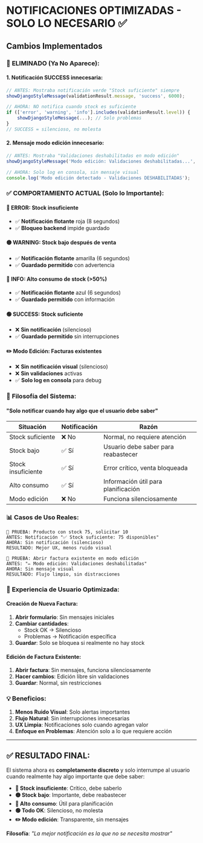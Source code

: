 # NOTIFICACIONES OPTIMIZADAS - SOLO LO NECESARIO ✅

## Cambios Implementados

### 🚫 **ELIMINADO (Ya No Aparece)**:

#### 1. **Notificación SUCCESS innecesaria**:
```javascript
// ANTES: Mostraba notificación verde "Stock suficiente" siempre
showDjangoStyleMessage(validationResult.message, 'success', 6000);

// AHORA: NO notifica cuando stock es suficiente
if (['error', 'warning', 'info'].includes(validationResult.level)) {
    showDjangoStyleMessage(...); // Solo problemas
}
// SUCCESS = silencioso, no molesta
```

#### 2. **Mensaje modo edición innecesario**:
```javascript
// ANTES: Mostraba "Validaciones deshabilitadas en modo edición" 
showDjangoStyleMessage('Modo edición: Validaciones deshabilitadas...', 'info', 4000);

// AHORA: Solo log en consola, sin mensaje visual
console.log('Modo edición detectado - Validaciones DESHABILITADAS');
```

### ✅ **COMPORTAMIENTO ACTUAL (Solo lo Importante)**:

#### 🔴 **ERROR**: Stock insuficiente
- ✅ **Notificación flotante** roja (8 segundos)
- ✅ **Bloqueo backend** impide guardado

#### 🟡 **WARNING**: Stock bajo después de venta
- ✅ **Notificación flotante** amarilla (6 segundos)
- ✅ **Guardado permitido** con advertencia

#### 🔵 **INFO**: Alto consumo de stock (>50%)
- ✅ **Notificación flotante** azul (6 segundos)
- ✅ **Guardado permitido** con información

#### 🟢 **SUCCESS**: Stock suficiente
- ❌ **Sin notificación** (silencioso)
- ✅ **Guardado permitido** sin interrupciones

#### ✏️ **Modo Edición**: Facturas existentes
- ❌ **Sin notificación visual** (silencioso)
- ❌ **Sin validaciones** activas
- ✅ **Solo log en consola** para debug

### 🎯 **Filosofía del Sistema**:

#### **"Solo notificar cuando hay algo que el usuario debe saber"**

| Situación | Notificación | Razón |
|-----------|-------------|--------|
| Stock suficiente | ❌ No | Normal, no requiere atención |
| Stock bajo | ✅ Sí | Usuario debe saber para reabastecer |
| Stock insuficiente | ✅ Sí | Error crítico, venta bloqueada |
| Alto consumo | ✅ Sí | Información útil para planificación |
| Modo edición | ❌ No | Funciona silenciosamente |

### 📊 **Casos de Uso Reales**:

```
🧪 PRUEBA: Producto con stock 75, solicitar 10
ANTES: Notificación "✅ Stock suficiente: 75 disponibles"
AHORA: Sin notificación (silencioso)
RESULTADO: Mejor UX, menos ruido visual

🧪 PRUEBA: Abrir factura existente en modo edición  
ANTES: "✏️ Modo edición: Validaciones deshabilitadas"
AHORA: Sin mensaje visual
RESULTADO: Flujo limpio, sin distracciones
```

### 🎨 **Experiencia de Usuario Optimizada**:

#### **Creación de Nueva Factura**:
1. **Abrir formulario**: Sin mensajes iniciales
2. **Cambiar cantidades**: 
   - Stock OK → Silencioso
   - Problemas → Notificación específica
3. **Guardar**: Solo se bloquea si realmente no hay stock

#### **Edición de Factura Existente**:
1. **Abrir factura**: Sin mensajes, funciona silenciosamente
2. **Hacer cambios**: Edición libre sin validaciones
3. **Guardar**: Normal, sin restricciones

### 💡 **Beneficios**:

1. **Menos Ruido Visual**: Solo alertas importantes
2. **Flujo Natural**: Sin interrupciones innecesarias  
3. **UX Limpia**: Notificaciones solo cuando agregan valor
4. **Enfoque en Problemas**: Atención solo a lo que requiere acción

---

## ✅ **RESULTADO FINAL**:

El sistema ahora es **completamente discreto** y solo interrumpe al usuario cuando realmente hay algo importante que debe saber:

- **🔴 Stock insuficiente**: Crítico, debe saberlo
- **🟡 Stock bajo**: Importante, debe reabastecer  
- **🔵 Alto consumo**: Útil para planificación
- **🟢 Todo OK**: Silencioso, no molesta
- **✏️ Modo edición**: Transparente, sin mensajes

**Filosofía**: *"La mejor notificación es la que no se necesita mostrar"*